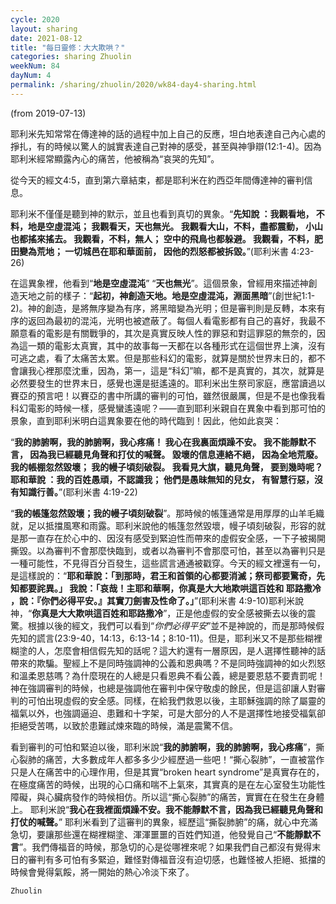 ```yaml
---
cycle: 2020
layout: sharing
date: 2021-08-12
title: "每日靈修：大大欺哄？"
categories: sharing Zhuolin
weekNum: 84
dayNum: 4
permalink: /sharing/zhuolin/2020/wk84-day4-sharing.html
---
```

(from 2019-07-13)

耶利米先知常常在傳達神的話的過程中加上自己的反應，坦白地表達自己內心處的掙扎，有的時候以驚人的誠實表達自己對神的感受，甚至與神爭辯(12:1-4)。因為耶利米經常顯露內心的痛苦，他被稱為“哀哭的先知”。  

從今天的經文4:5，直到第六章結束，都是耶利米在約西亞年間傳達神的審判信息。  

耶利米不僅僅是聽到神的默示，並且也看到真切的異象。“**先知說 ：我觀看地， 不料，地是空虛混沌； 我觀看天，天也無光。 我觀看大山，不料，盡都震動， 小山也都搖來搖去。 我觀看，不料，無人； 空中的飛鳥也都躲避。 我觀看，不料，肥田變為荒地； 一切城邑在耶和華面前， 因他的烈怒都被拆毀。**”(耶利米書 4:23-26)  

在這異象裡，他看到“**地是空虛混沌**” “**天也無光**”。這個景象，曾經用來描述神創造天地之前的樣子：“**起初，神創造天地。地是空虛混沌，淵面黑暗**”(創世紀1:1-2)。神的創造，是將無序變為有序，將黑暗變為光明；但是審判則是反轉，本來有序的返回為最初的混沌，光明也被遮蔽了。每個人看電影都有自己的喜好，我最不願意看的電影是有關戰爭的，其次是真實反映人性的罪惡和對這罪惡的無奈的，因為這一類的電影太真實，其中的故事每一天都在以各種形式在這個世界上演，沒有可逃之處，看了太痛苦太累。但是那些科幻的電影，就算是關於世界末日的，都不會讓我心裡那麼沈重，因為，第一，這是“科幻”嘛，都不是真實的，其次，就算是必然要發生的世界末日，感覺也還是挺遙遠的。耶利米出生祭司家庭，應當讀過以賽亞的預言吧！以賽亞的書中所講的審判的可怕，雖然很嚴厲，但是不是也像我看科幻電影的時候一樣，感覺蠻遙遠呢？——直到耶利米親自在異象中看到那可怕的景象，直到耶利米明白這異象要在他的時代臨到！因此，他如此哀哭：  

“**我的肺腑啊，我的肺腑啊，我心疼痛！ 我心在我裏面煩躁不安。 我不能靜默不言， 因為我已經聽見角聲和打仗的喊聲。 毀壞的信息連絡不絕， 因為全地荒廢。 我的帳棚忽然毀壞； 我的幔子頃刻破裂。 我看見大旗，聽見角聲， 要到幾時呢？ 耶和華說 ：我的百姓愚頑，不認識我； 他們是愚昧無知的兒女， 有智慧行惡，沒有知識行善。**”(耶利米書 4:19-22)  

“**我的帳篷忽然毀壞；我的幔子頃刻破裂**”。那時候的帳篷通常是用厚厚的山羊毛織就，足以抵擋風寒和雨露。耶利米說他的帳篷忽然毀壞，幔子頃刻破裂，形容的就是那一直存在於心中的、因沒有感受到緊迫性而帶來的虛假安全感，一下子被揭開撕毀。以為審判不會那麼快臨到，或者以為審判不會那麼可怕，甚至以為審判只是一種可能性，不見得百分百發生，這些謊言通通被戳穿。今天的經文裡還有一句，是這樣說的：“**耶和華說：「到那時，君王和首領的心都要消滅；祭司都要驚奇，先知都要詫異。」 我說：「哀哉！主耶和華啊，你真是大大地欺哄這百姓和 耶路撒冷 ，說：『你們必得平安。』其實刀劍害及性命了。」**”(耶利米書 4:9-10)耶利米說神，“**你真是大大欺哄這百姓和耶路撒冷**”，正是他虛假的安全感被撕去以後的震驚。根據以後的經文，我們可以看到“*你們必得平安*”並不是神說的，而是那時候假先知的謊言(23:9-40，14:13，6:13-14；8:10-11)。但是，耶利米又不是那些糊裡糊塗的人，怎麼會相信假先知的話呢？這大約還有一層原因，是人選擇性聽神的話帶來的欺騙。聖經上不是同時強調神的公義和恩典嗎？不是同時強調神的如火烈怒和溫柔恩慈嗎？為什麼現在的人總是只看恩典不看公義，總是要恩慈不要責罰呢！神在強調審判的時候，也總是強調他在審判中保守敬虔的餘民，但是這卻讓人對審判的可怕出現虛假的安全感。同樣，在給我們救恩以後，主耶穌強調的除了屬靈的福氣以外，也強調逼迫、患難和十字架，可是大部分的人不是選擇性地接受福氣卻拒絕受苦嗎，以致於患難試煉來臨的時候，滿是震驚不信。  

看到審判的可怕和緊迫以後，耶利米說“**我的肺腑啊，我的肺腑啊，我心疼痛**”，撕心裂肺的痛苦，大多數成年人都多多少少經歷過一些吧！“撕心裂肺”，一直被當作只是人在痛苦中的心理作用，但是其實“broken heart syndrome”是真實存在的，在極度痛苦的時候，出現的心口痛和喘不上氣來，其實真的是在左心室發生功能性障礙，與心臟病發作的時候相仿。所以這“撕心裂肺”的痛苦，實實在在發生在身體上。 耶利米說“**我心在我裡面煩躁不安。我不能靜默不言，因為我已經聽見角聲和打仗的喊聲。**” 耶利米看到了這審判的異象，經歷這“撕裂肺腑”的痛，就心中充滿急切，要讓那些還在糊裡糊塗、渾渾噩噩的百姓們知道，他發覺自己“**不能靜默不言**”。我們傳福音的時候，那急切的心是從哪裡來呢？如果我們自己都沒有覺得末日的審判有多可怕有多緊迫，難怪對傳福音沒有迫切感，也難怪被人拒絕、抵擋的時候會覺得氣餒，將一開始的熱心冷淡下來了。  

`Zhuolin`  
